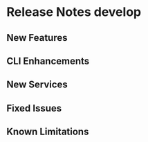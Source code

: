 # Release Notes develop

## New Features

## CLI Enhancements

## New Services

## Fixed Issues

## Known Limitations
